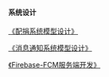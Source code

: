 
#### 系统设计

[《配捐系统模型设计》](https://github.com/tobeabme/blog/blob/master/%E9%85%8D%E6%8D%90%E7%B3%BB%E7%BB%9F%E6%A8%A1%E5%9E%8B%E8%AE%BE%E8%AE%A1.md)


[《消息通知系统模型设计》](https://github.com/tobeabme/blog/blob/master/%E6%B6%88%E6%81%AF%E9%80%9A%E7%9F%A5%E7%B3%BB%E7%BB%9F%E6%A8%A1%E5%9E%8B%E8%AE%BE%E8%AE%A1.md)

[《Firebase-FCM服务端开发》](https://github.com/tobeabme/blog/blob/master/Firebase-FCM服务端开发.md)


